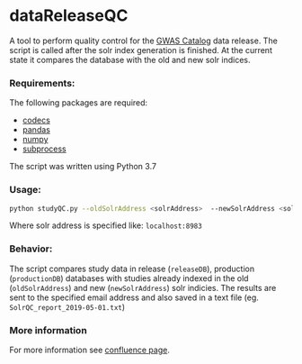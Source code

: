 # dataReleaseQC

A tool to perform quality control for the [GWAS Catalog](https://www.ebi.ac.uk/gwas) data release. The script is called after the solr index generation is finished. At the current state it compares the database with the old and new solr indices. 

### Requirements:

The following packages are required:

* [codecs](https://docs.python.org/2/library/codecs.html)
* [pandas](https://pandas.pydata.org)
* [numpy](https://www.numpy.org/)
* [subprocess](https://docs.python.org/2/library/subprocess.html)

The script was written using Python 3.7

### Usage:


```bash
python studyQC.py --oldSolrAddress <solrAddress>  --newSolrAddress <solrAddress> --fatSolrCore <coreName> --document <documentType> --productionDB <instanceName> --releaseDB <instanceName>  --emailAddress <email>
```

Where solr address is specified like: `localhost:8983`

### Behavior:

The script compares study data in release (`releaseDB`), production (`productionDB`) databases with studies already indexed in the old (`oldSolrAddress`) and new (`newSolrAddress`) solr indicies. The results are sent to the specified email address and also saved in a text file (eg. `SolrQC_report_2019-05-01.txt`)

### More information

For more information see [confluence page](https://www.ebi.ac.uk/seqdb/confluence/display/GOCI/dataFeleaseQC+tool).
